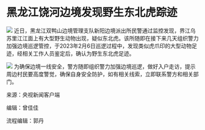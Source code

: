# 黑龙江饶河边境发现野生东北虎踪迹

![](https://inews.gtimg.com/newsapp_match/0/15649004316/0)
近日，黑龙江双鸭山边境管理支队新阳边境派出所民警通过监控发现，界江乌苏里江江面上有大型野生动物出现，疑似东北虎。该所随即在接下来几天组织警力加强边境巡逻管控，于2023年2月6日巡逻过程中，发现类似虎爪印的大型动物足迹，经相关工作人员鉴定后，确认为野生东北虎足迹。

![](https://inews.gtimg.com/newsapp_bt/0/15649004312/1000)
为确保边境一线安全，警方随即组织警力加强边境巡逻，做好入户走访，提示周边村民要高度警觉，确保自身安全防护，如有相关线索，立即联系警方和相关部门。

来源：央视新闻客户端

编辑：曾佳佳

流程编辑：郭丹

